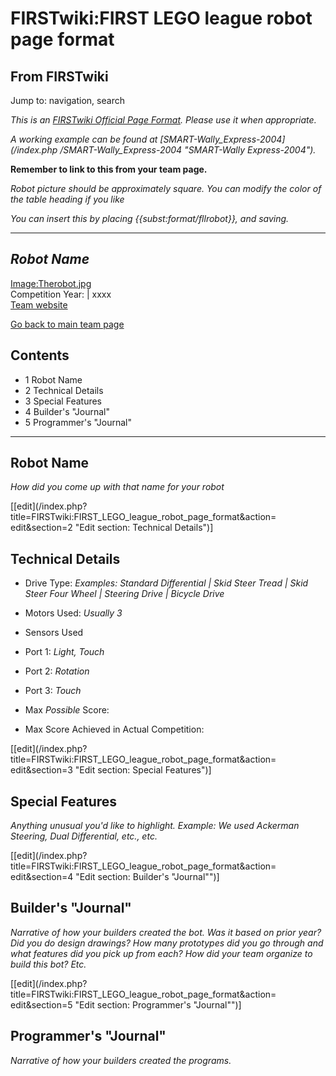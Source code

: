 # FIRSTwiki:FIRST LEGO league robot page format

## From FIRSTwiki

Jump to: navigation, search

_This is an [FIRSTwiki Official Page Format](FIRSTwiki:Page_formats "FIRSTwiki:Page formats"). Please use it when appropriate._

_A working example can be found at [SMART-Wally_Express-2004](/index.php
/SMART-Wally_Express-2004 "SMART-Wally Express-2004")._

**Remember to link to this from your team page.**

_Robot picture should be approximately square. You can modify the color of the table heading if you like_

_You can insert this by placing {{subst:format/fllrobot}}, and saving._

--------------------------------------------------------------------------------

## _Robot Name_

[Image:Therobot.jpg](/index.php?title=Special:Upload&wpDestFile=Therobot.jpg "Image:Therobot.jpg")<br>
Competition Year: | xxxx<br>
[Team website](http://www.teamwebsite.com "http://www.teamwebsite.com")

[Go back to main team page](/index.php?title=TeamPageName&action=edit "TeamPageName")

## Contents

- 1 Robot Name
- 2 Technical Details
- 3 Special Features
- 4 Builder's "Journal"
- 5 Programmer's "Journal"

--------------------------------------------------------------------------------

## Robot Name

_How did you come up with that name for your robot_

[[edit](/index.php?title=FIRSTwiki:FIRST_LEGO_league_robot_page_format&action=
edit&section=2 "Edit section: Technical Details")]

## Technical Details

- Drive Type: _Examples: Standard Differential | Skid Steer Tread | Skid Steer Four Wheel | Steering Drive | Bicycle Drive_
- Motors Used: _Usually 3_
- Sensors Used

- Port 1: _Light, Touch_
- Port 2: _Rotation_
- Port 3: _Touch_

- Max _Possible_ Score:

- Max Score Achieved in Actual Competition:

[[edit](/index.php?title=FIRSTwiki:FIRST_LEGO_league_robot_page_format&action=
edit&section=3 "Edit section: Special Features")]

## Special Features

_Anything unusual you'd like to highlight. Example: We used Ackerman Steering, Dual Differential, etc., etc._

[[edit](/index.php?title=FIRSTwiki:FIRST_LEGO_league_robot_page_format&action=
edit&section=4 "Edit section: Builder's "Journal"")]

## Builder's "Journal"

_Narrative of how your builders created the bot. Was it based on prior year? Did you do design drawings? How many prototypes did you go through and what features did you pick up from each? How did your team organize to build this bot? Etc._

[[edit](/index.php?title=FIRSTwiki:FIRST_LEGO_league_robot_page_format&action=
edit&section=5 "Edit section: Programmer's "Journal"")]

## Programmer's "Journal"

_Narrative of how your builders created the programs._
